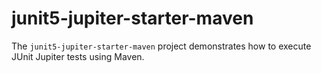# junit5-jupiter-starter-maven

The `junit5-jupiter-starter-maven` project demonstrates how to execute JUnit Jupiter
tests using Maven.
